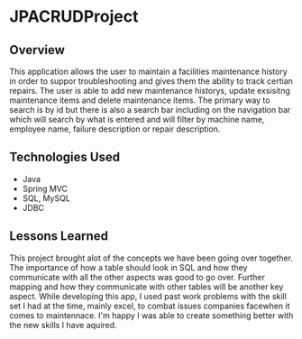 # JPACRUDProject


## Overview

This application allows the user to maintain a facilities maintenance history in order to suppor troubleshooting and gives them the ability to track certian repairs. The user is able to add new maintenance historys, update exsisitng maintenance items and delete maintenance items. The primary way to search is by id but there is also a search bar including on the navigation bar which will search by what is entered and will filter by machine name, employee name, failure description or repair description.

## Technologies Used

* Java
* Spring MVC
* SQL, MySQL
* JDBC

## Lessons Learned

This project brought alot of the concepts we have been going over together. The importance of how a table should look in SQL and how they communicate with all the other aspects was good to go over. Further mapping and how they communicate with other tables will be another key aspect. While developing this app, I used past work problems with the skill set I had at the time, mainly excel, to combat issues companies facewhen it comes to maintennace. I'm happy I was able to create something better with the new skills I have aquired.
